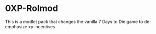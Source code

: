 # 0XP-Rolmod
This is a modlet pack that changes the vanilla 7 Days to Die game to de-emphasize xp incentives
